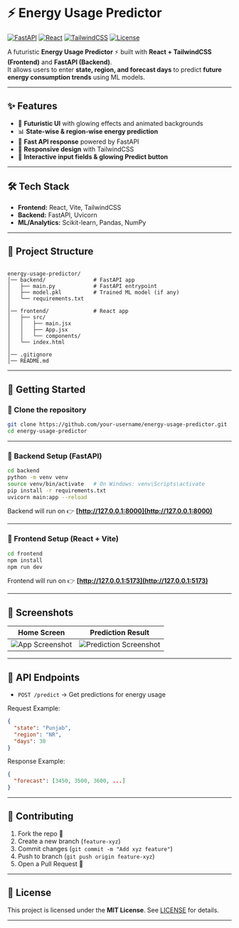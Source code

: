 # ⚡ Energy Usage Predictor

[![FastAPI](https://img.shields.io/badge/FastAPI-0.100+-009688?style=for-the-badge&logo=fastapi)](https://fastapi.tiangolo.com/)
[![React](https://img.shields.io/badge/React-18.0+-61DBFB?style=for-the-badge&logo=react)](https://reactjs.org/)
[![TailwindCSS](https://img.shields.io/badge/TailwindCSS-3.0+-38B2AC?style=for-the-badge&logo=tailwindcss)](https://tailwindcss.com/)
[![License](https://img.shields.io/badge/License-MIT-yellow.svg?style=for-the-badge)](LICENSE)

A futuristic **Energy Usage Predictor** ⚡ built with **React + TailwindCSS (Frontend)** and **FastAPI (Backend)**.  
It allows users to enter **state, region, and forecast days** to predict **future energy consumption trends** using ML models.

---

## ✨ Features
- 🌌 **Futuristic UI** with glowing effects and animated backgrounds  
- 📊 **State-wise & region-wise energy prediction**  
- 🚀 **Fast API response** powered by FastAPI  
- 🎨 **Responsive design** with TailwindCSS  
- 🔮 **Interactive input fields & glowing Predict button**  

---

## 🛠️ Tech Stack
- **Frontend:** React, Vite, TailwindCSS  
- **Backend:** FastAPI, Uvicorn  
- **ML/Analytics:** Scikit-learn, Pandas, NumPy  

---

## 📂 Project Structure
```

energy-usage-predictor/
│── backend/               # FastAPI app
│   ├── main.py            # FastAPI entrypoint
│   ├── model.pkl          # Trained ML model (if any)
│   └── requirements.txt
│
│── frontend/              # React app
│   ├── src/
│   │   ├── main.jsx
│   │   ├── App.jsx
│   │   └── components/
│   └── index.html
│
│── .gitignore
│── README.md

````

---

## 🚀 Getting Started

### 🔹 Clone the repository
```bash
git clone https://github.com/your-username/energy-usage-predictor.git
cd energy-usage-predictor
````

---

### 🔹 Backend Setup (FastAPI)

```bash
cd backend
python -m venv venv
source venv/bin/activate   # On Windows: venv\Scripts\activate
pip install -r requirements.txt
uvicorn main:app --reload
```

Backend will run on 👉 **[http://127.0.0.1:8000](http://127.0.0.1:8000)**

---

### 🔹 Frontend Setup (React + Vite)

```bash
cd frontend
npm install
npm run dev
```

Frontend will run on 👉 **[http://127.0.0.1:5173](http://127.0.0.1:5173)**

---

## 📸 Screenshots

| Home Screen                         | Prediction Result                          |
| ----------------------------------- | ------------------------------------------ |
| ![App Screenshot](./assets/SS1.png) | ![Prediction Screenshot](./assets/SS2.png) |

---

## 📡 API Endpoints

* `POST /predict` → Get predictions for energy usage

Request Example:

```json
{
  "state": "Punjab",
  "region": "NR",
  "days": 30
}
```

Response Example:

```json
{
  "forecast": [3450, 3500, 3600, ...]
}
```

---

## 🤝 Contributing

1. Fork the repo 🍴
2. Create a new branch (`feature-xyz`)
3. Commit changes (`git commit -m "Add xyz feature"`)
4. Push to branch (`git push origin feature-xyz`)
5. Open a Pull Request 🚀

---

## 📜 License

This project is licensed under the **MIT License**.
See [LICENSE](LICENSE) for details.

---

